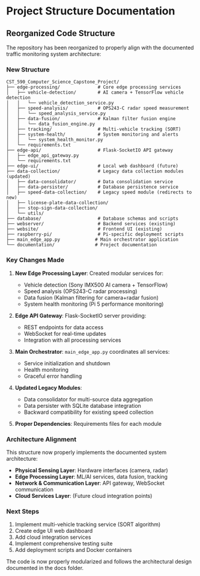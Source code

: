 # Project Structure Documentation

## Reorganized Code Structure

The repository has been reorganized to properly align with the documented traffic monitoring system architecture:

### New Structure

```text
CST_590_Computer_Science_Capstone_Project/
├── edge-processing/              # Core edge processing services
│   ├── vehicle-detection/        # AI camera + TensorFlow vehicle detection
│   │   └── vehicle_detection_service.py
│   ├── speed-analysis/           # OPS243-C radar speed measurement  
│   │   └── speed_analysis_service.py
│   ├── data-fusion/              # Kalman filter fusion engine
│   │   └── data_fusion_engine.py
│   ├── tracking/                 # Multi-vehicle tracking (SORT)
│   ├── system-health/            # System monitoring and alerts
│   │   └── system_health_monitor.py
│   └── requirements.txt
├── edge-api/                     # Flask-SocketIO API gateway
│   ├── edge_api_gateway.py
│   └── requirements.txt
├── edge-ui/                      # Local web dashboard (future)
├── data-collection/              # Legacy data collection modules (updated)
│   ├── data-consolidator/        # Data consolidation service
│   ├── data-persister/           # Database persistence service
│   ├── speed-data-collection/    # Legacy speed module (redirects to new)
│   ├── license-plate-data-collection/
│   ├── stop-sign-data-collection/
│   └── utils/
├── database/                     # Database schemas and scripts
├── webserver/                    # Backend services (existing)
├── website/                      # Frontend UI (existing)
├── raspberry-pi/                 # Pi-specific deployment scripts
├── main_edge_app.py             # Main orchestrator application
└── documentation/               # Project documentation
```

### Key Changes Made

1. **New Edge Processing Layer**: Created modular services for:
   - Vehicle detection (Sony IMX500 AI camera + TensorFlow)
   - Speed analysis (OPS243-C radar processing)
   - Data fusion (Kalman filtering for camera+radar fusion)
   - System health monitoring (Pi 5 performance monitoring)

2. **Edge API Gateway**: Flask-SocketIO server providing:
   - REST endpoints for data access
   - WebSocket for real-time updates
   - Integration with all processing services

3. **Main Orchestrator**: `main_edge_app.py` coordinates all services:
   - Service initialization and shutdown
   - Health monitoring
   - Graceful error handling

4. **Updated Legacy Modules**:
   - Data consolidator for multi-source data aggregation
   - Data persister with SQLite database integration
   - Backward compatibility for existing speed collection

5. **Proper Dependencies**: Requirements files for each module

### Architecture Alignment

This structure now properly implements the documented system architecture:

- **Physical Sensing Layer**: Hardware interfaces (camera, radar)
- **Edge Processing Layer**: ML/AI services, data fusion, tracking
- **Network & Communication Layer**: API gateway, WebSocket communication  
- **Cloud Services Layer**: (Future cloud integration points)

### Next Steps

1. Implement multi-vehicle tracking service (SORT algorithm)
2. Create edge UI web dashboard
3. Add cloud integration services
4. Implement comprehensive testing suite
5. Add deployment scripts and Docker containers

The code is now properly modularized and follows the architectural design documented in the docs folder.

